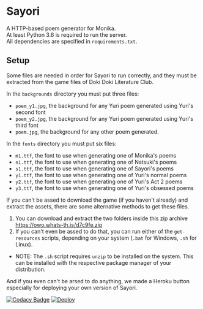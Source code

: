 # Sayori

A HTTP-based poem generator for Monika.  
At least Python 3.6 is required to run the server.  
All dependencies are specified in `requirements.txt`.

## Setup

Some files are needed in order for Sayori to run correctly, and they must be extracted from the game files of Doki Doki Literature Club.

In the `backgrounds` directory you must put three files:
- `poem_y1.jpg`, the background for any Yuri poem generated using Yuri's second font
- `poem_y2.jpg`, the background for any Yuri poem generated using Yuri's third font
- `poem.jpg`, the background for any other poem generated.

In the `fonts` directory you must put six files:
- `m1.ttf`, the font to use when generating one of Monika's poems
- `n1.ttf`, the font to use when generating one of Natsuki's poems
- `s1.ttf`, the font to use when generating one of Sayori's poems
- `y1.ttf`, the font to use when generating one of Yuri's normal poems
- `y2.ttf`, the font to use when generating one of Yuri's Act 2 poems
- `y3.ttf`, the font to use when generating one of Yuri's obsessed poems

If you can't be assed to download the game (if you haven't already) and extract the assets, there are some alternative methods to get these files.

1. You can download and extract the two folders inside this zip archive https://owo.whats-th.is/d7c9fe.zip  
2. If you can't even be assed to do that, you can run either of the `get-resources` scripts, depending on your system (`.bat` for Windows, `.sh` for Linux).
 - NOTE: The `.sh` script requires `unzip` to be installed on the system. This can be installed with the respective package manager of your distribution.

And if you even can't be arsed to do anything, we made a Heroku button especially for deploying your own version of Sayori.

[![Codacy Badge](https://api.codacy.com/project/badge/Grade/f56158aaed54480cbb64f7670e599843)](https://app.codacy.com/app/sr229/Sayori?utm_source=github.com&utm_medium=referral&utm_content=MonikaDesu/Sayori&utm_campaign=badger)
[![Deploy](https://www.herokucdn.com/deploy/button.svg)](https://heroku.com/deploy?template=https://github.com/MonikaDesu/Sayori)
